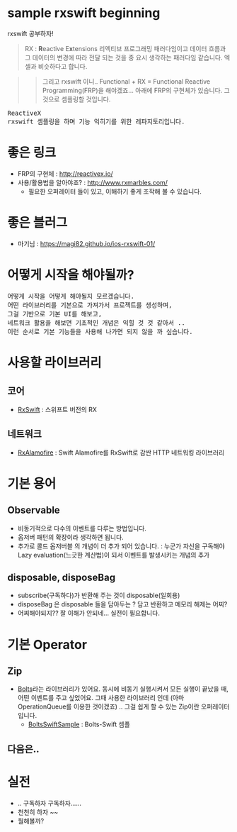 # sample rxswift beginning

rxswift 공부하자!
> RX : **R**eactive E**x**tensions
리엑티브 프로그래밍 패러다임이고 데이터 흐름과 그 데이터의 변경에 따라 전달 되는 것을 중
요시 생각하는 패러다임 같습니다. 엑셀과 비슷하다고 합니다. 

>> 그리고 rxswift 이니.. 
Functional + RX = Functional Reactive Programming(FRP)을 해야겠죠...
>> 아래에 FRP의 구현체가 있습니다. 그것으로 셈플링할 것입니다.

<pre>
ReactiveX
rxswift 셈플링을 하며 기능 익히기를 위한 레파지토리입니다. 
</pre>

# 좋은 링크
- FRP의 구현체 : http://reactivex.io/
- 사용/활용법을 알아야죠? : http://www.rxmarbles.com/
    - 필요한 오퍼레이터 들이 있고, 이해하기 좋게 조작해 볼 수 있습니다. 

# 좋은 블러그
- 마기님 : https://magi82.github.io/ios-rxswift-01/

# 어떻게 시작을 해야될까?
<pre>
어떻게 시작을 어떻게 해야될지 모르겠습니다. 
어떤 라이브러리를 기본으로 가져가서 프로젝트를 생성하며, 
그걸 기반으로 기본 UI를 해보고, 
네트워크 활용을 해보면 기초적인 개념은 익힐 것 것 같아서 .. 
이런 순서로 기본 기능들을 사용해 나가면 되지 않을 까 싶습니다. 
</pre>

# 사용할 라이브러리
## 코어
- [RxSwift](https://github.com/ReactiveX/RxSwift) : 스위프트 버전의 RX

## 네트워크
- [RxAlamofire](https://github.com/RxSwiftCommunity/RxAlamofire) : Swift Alamofire를 RxSwift로 감싼 HTTP 네트워킹 라이브러리


# 기본 용어
## Observable
- 비동기적으로 다수의 이벤트를 다루는 방법입니다.
- 옵저버 패턴의 확장이라 생각하면 됩니다.
- 추가로 콜드 옵저버블 의 개념이 더 추가 되어 있습니다. : 누군가 자신을 구독해야 Lazy evaluation(느긋한 계산법)이 되서 이벤트를 발생시키는 개념의 추가

## disposable, disposeBag
- subscribe(구독하다)가 반환해 주는 것이 disposable(일회용)
- disposeBag 은 disposable 들을 담아두는 ? 담고 반환하고 메모리 해제는 어찌?
- 어찌해야되지?? 잘 이해가 안되네... 실전이 필요합니다.

# 기본 Operator
## Zip
- [Bolts](https://github.com/BoltsFramework/Bolts-Swift)라는 라이브러리가 있어요. 동시에 비동기 실행시켜서 모든 실행이 끝났을 때, 어떤 이벤트를 주고 싶었어요. 그때 사용한 라이브러리 인데 (아마 OperationQueue를 이용한 것이겠죠) .. 그걸 쉽게 할 수 있는 Zip이란 오퍼레이터 입니다.
    - [BoltsSwiftSample](https://github.com/ClintJang/JWSBoltsSwiftSample) : Bolts-Swift 셈플

## 다음은..

# 실전
- .. 구독하자 구독하자...... 
- 천천히 하자 ~~
- 뭘해볼까?
